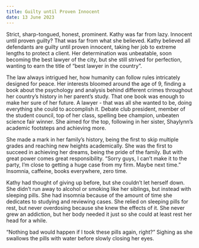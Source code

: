 ```yaml
---
title: Guilty until Proven Innocent
date: 13 June 2023
---
```


Strict, sharp-tongued, honest, prominent. Kathy was far from lazy. Innocent until proven guilty? That was far from what she believed. Kathy believed all defendants are guilty until proven innocent, taking her job to extreme lengths to protect a client. Her determination was unbeatable, soon becoming the best lawyer of the city, but she still strived for perfection, wanting to earn the title of “best lawyer in the country”.

The law always intrigued her, how humanity can follow rules intricately designed for peace. Her interests bloomed around the age of 9, finding a book about the psychology and analysis behind different crimes throughout her country’s history in her parent’s study. That one book was enough to make her sure of her future. A lawyer - that was all she wanted to be, doing everything she could to accomplish it. Debate club president, member of the student council, top of her class, spelling bee champion, unbeaten science fair winner. She aimed for the top, following in her sister, Shaylynn’s academic footsteps and achieving more.

She made a mark in her family’s history, being the first to skip multiple grades and reaching new heights academically. She was the first to succeed in achieving her dreams, being the pride of the family. But with great power comes great responsibility. “Sorry guys, I can’t make it to the party, I’m close to getting a huge case from my firm. Maybe next time.” Insomnia, caffeine, books everywhere, zero time.

Kathy had thought of giving up before, but she couldn’t let herself down. She didn’t run away to alcohol or smoking like her siblings, but instead with sleeping pills. She had insomnia because of the amount of time she dedicates to studying and reviewing cases. She relied on sleeping pills for rest, but never overdosing because she knew the effects of it. She never grew an addiction, but her body needed it just so she could at least rest her head for a while.

“Nothing bad would happen if I took these pills again, right?” Sighing as she swallows the pills with water before slowly closing her eyes.